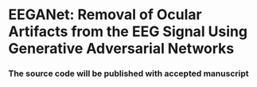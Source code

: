 # EEGANet: Removal of Ocular Artifacts from the EEG Signal Using Generative Adversarial Networks

### The source code will be published with accepted manuscript
